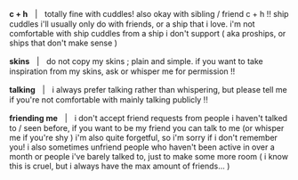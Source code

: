 
**c + h**ㅤ|ㅤtotally fine with cuddles! also okay with sibling / friend c + h !! ship cuddles i'll usually only do with friends, or a ship that i love. i'm not comfortable with ship cuddles from a ship i don't support ( aka proships, or ships that don't make sense )

**skins**ㅤ|ㅤdo not copy my skins ; plain and simple. if you want to take inspiration from my skins, ask or whisper me for permission !!

**talking**ㅤ|ㅤi always prefer talking rather than whispering, but please tell me if you're not comfortable with mainly talking publicly !!

**friending me**ㅤ|ㅤi don't accept friend requests from people i haven't talked to / seen before, if you want to be my friend you can talk to me (or whisper me if you're shy ) i'm also quite forgetful, so i'm sorry if i don't remember you! i also sometimes unfriend people who haven't been active in over a month or people i've barely talked to, just to make some more room ( i know this is cruel, but i always have the max amount of friends... )

